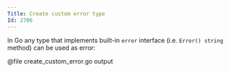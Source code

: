 ```yaml
---
Title: Create custom error type
Id: 2706
---
```


In Go any type that implements built-in `error` interface (i.e.
`Error() string` method) can be used as error:

@file create_custom_error.go output
